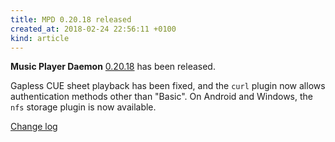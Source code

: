 ```yaml
---
title: MPD 0.20.18 released
created_at: 2018-02-24 22:56:11 +0100
kind: article
---
```


**Music Player Daemon**
[0.20.18](/download/mpd/0.20/mpd-0.20.18.tar.xz)
has been released.

Gapless CUE sheet playback has been fixed, and the `curl` plugin now
allows authentication methods other than "Basic".  On Android and
Windows, the `nfs` storage plugin is now available.

[Change log](https://raw.githubusercontent.com/MusicPlayerDaemon/MPD/v0.20.18/NEWS)
